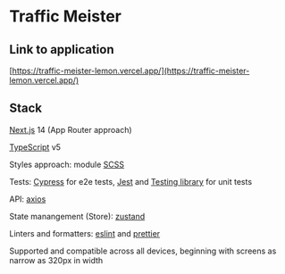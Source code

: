 # Traffic Meister

## Link to application

[https://traffic-meister-lemon.vercel.app/](https://traffic-meister-lemon.vercel.app/)

## Stack

[Next.js](https://www.npmjs.com/package/next) 14 (App Router approach)

[TypeScript](https://www.npmjs.com/package/typescript) v5

Styles approach: module [SCSS](https://www.npmjs.com/package/sass)

Tests: [Cypress](https://www.npmjs.com/package/cypress) for e2e tests, [Jest](https://www.npmjs.com/package/jest) and [Testing library](https://www.npmjs.com/package/@testing-library/react) for unit tests

API: [axios](https://www.npmjs.com/package/axios)

State manangement (Store): [zustand](https://www.npmjs.com/package/zustand)

Linters and formatters: [eslint](https://www.npmjs.com/package/eslint) and [prettier](https://www.npmjs.com/package/prettier)

Supported and compatible across all devices, beginning with screens as narrow as 320px in width
